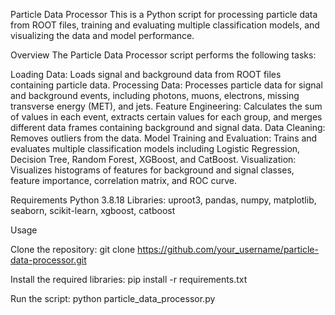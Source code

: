 Particle Data Processor
This is a Python script for processing particle data from ROOT files, training and evaluating multiple classification models, and visualizing the data and model performance.

Overview
The Particle Data Processor script performs the following tasks:

Loading Data: Loads signal and background data from ROOT files containing particle data.
Processing Data: Processes particle data for signal and background events, including photons, muons, electrons, missing transverse energy (MET), and jets.
Feature Engineering: Calculates the sum of values in each event, extracts certain values for each group, and merges different data frames containing background and signal data.
Data Cleaning: Removes outliers from the data.
Model Training and Evaluation: Trains and evaluates multiple classification models including Logistic Regression, Decision Tree, Random Forest, XGBoost, and CatBoost.
Visualization: Visualizes histograms of features for background and signal classes, feature importance, correlation matrix, and ROC curve.

Requirements
Python 3.8.18
Libraries: uproot3, pandas, numpy, matplotlib, seaborn, scikit-learn, xgboost, catboost

Usage

Clone the repository:
git clone https://github.com/your_username/particle-data-processor.git

Install the required libraries:
pip install -r requirements.txt

Run the script:
python particle_data_processor.py
